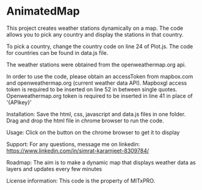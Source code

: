 # AnimatedMap

This project creates weather stations dynamically on a map.  The code allows you to pick any country and display the stations in that country.  

To pick a country, change the country code on line 24 of Plot.js.  The code for countries can be found in data.js file.  

The weather stations were obtained from the openweathermap.org api.  

In order to use the code, please obtain an accessToken from mapbox.com and openweathermap.org (current weather data API).  Mapboxgl access token is required to be inserted on line 52 in between single quotes.  Openweathermap.org token is required to be inserted in line 41 in place of '{APIkey}'

Installation: Save the html, css, javascript and data.js files in one folder.  Drag and drop the html file in chrome browser to run the code.

Usage: Click on the button on the chrome browser to get it to display

Support: For any questions, message me on linkedin: https://www.linkedin.com/in/simrat-karamjeet-8309784/

Roadmap: The aim is to make a dynamic map that displays weather data as layers and updates every few minutes

License information: This code is the property of MITxPRO.  
